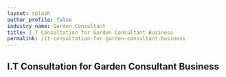 ```yaml
---
layout: splash 
author_profile: false 
industry_name: Garden Consultant
title: I.T Consultation for Garden Consultant Business
permalink: /it-consultation-for-garden-consultant-business
---
```


## I.T Consultation for Garden Consultant Business